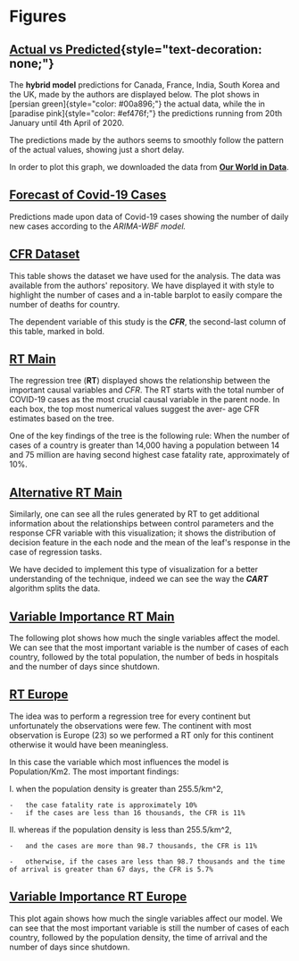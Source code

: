 # Figures

## [Actual vs Predicted](https://gitlab.com/90477_mls_4ds/pr27_data/-/blob/main/figures/Actual_vs_Predicted.png){style="text-decoration: none;"}

The **hybrid model** predictions for Canada, France, India, South Korea and the UK, made by the authors are displayed below. The plot shows in [persian green]{style="color: #00a896;"} the actual data, while the in [paradise pink]{style="color: #ef476f;"} the predictions running from 20th January until 4th April of 2020.

The predictions made by the authors seems to smoothly follow the pattern of the actual values, showing just a short delay.

In order to plot this graph, we downloaded the data from [**Our World in Data**](https://ourworldindata.org/explorers/coronavirus-data-explorer?zoomToSelection=true&time=2020-04-04..2020-04-14&facet=none&pickerSort=asc&pickerMetric=location&Metric=Confirmed+cases&Interval=7-day+rolling+average&Relative+to+Population=true&Color+by+test+positivity=false&country=GBR~CAN~IND~FRA~KOR).

## [Forecast of Covid-19 Cases](https://gitlab.com/90477_mls_4ds/pr27_data/-/blob/main/figures/Forecast_of_COVID-19_cases.png)

Predictions made upon data of Covid-19 cases showing the number of daily new cases according to the *ARIMA-WBF model.*

## [CFR Dataset](https://gitlab.com/90477_mls_4ds/pr27_data/-/blob/main/figures/CFR_Dataset.png)

This table shows the dataset we have used for the analysis. The data was available from the authors' repository. We have displayed it with style to highlight the number of cases and a in-table barplot to easily compare the number of deaths for country.

The dependent variable of this study is the ***CFR***, the second-last column of this table, marked in bold.

## [RT Main](https://gitlab.com/90477_mls_4ds/pr27_data/-/blob/main/figures/RT_main.png)

The regression tree (**RT**) displayed shows the relationship between the important causal variables and *CFR*. The RT starts with the total number of COVID-19 cases as the most crucial causal variable in the parent
node. In each box, the top most numerical values suggest the aver-
age CFR estimates based on the tree.

One of the key findings of the tree is the following rule: When the number of cases of a country is greater than 14,000 having a population between 14 and 75 million are having second highest case fatality rate, approximately of 10%.

## [Alternative RT Main](https://gitlab.com/90477_mls_4ds/pr27_data/-/blob/main/figures/Alternative_RT_main.png)

Similarly, one can see all the rules generated by RT to get additional information about the relationships between control parameters and the response CFR variable with this visualization; it shows the distribution of decision feature in the each node and the mean of the leaf's response in the case of regression tasks.

We have decided to implement this type of visualization for a better understanding of the technique, indeed we can see the way the ***CART*** algorithm splits the data.

## [**Variable Importance RT Main**](https://gitlab.com/90477_mls_4ds/pr27_data/-/blob/main/figures/Variable_Importance_RT_main.png)

The following plot shows how much the single variables affect the model. We can see that the most important variable is the number of cases of each country, followed by the total population, the number of beds in hospitals and the number of days since shutdown.

## [RT Europe](https://gitlab.com/90477_mls_4ds/pr27_data/-/blob/main/figures/RT_Europe.png)

The idea was to perform a regression tree for every continent but unfortunately the observations were few. The continent with most observation is Europe (23) so we performed a RT only for this continent otherwise it would have been meaningless.

In this case the variable which most influences the model is Population/Km2. The most important findings:

I.  when the population density is greater than 255.5/km\^2,

    -   the case fatality rate is approximately 10%
    -   if the cases are less than 16 thousands, the CFR is 11%

II. whereas if the population density is less than 255.5/km\^2,

    -   and the cases are more than 98.7 thousands, the CFR is 11%

    -   otherwise, if the cases are less than 98.7 thousands and the time of arrival is greater than 67 days, the CFR is 5.7%

## [**Variable Importance RT Europe**](https://gitlab.com/90477_mls_4ds/pr27_data/-/blob/main/figures/Variable_Importance_RT_Europe.png)

This plot again shows how much the single variables affect our model. We can see that the most important variable is still the number of cases of each country, followed by the population density, the time of arrival and the number of days since shutdown.
